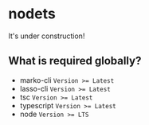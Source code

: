 # nodets

It's under construction!

## What is required globally?

* marko-cli `Version >= Latest`
* lasso-cli `Version >= Latest`
* tsc `Version >= Latest`
* typescript `Version >= Latest`
* node `Version >= LTS`